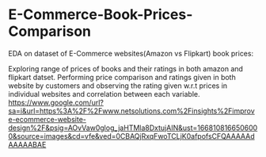 # E-Commerce-Book-Prices-Comparison

EDA on dataset of E-Commerce websites(Amazon vs Flipkart) book prices:

Exploring range of prices of books and their ratings in both amazon and flipkart datset. Performing price comparison and ratings given in both website by customers and observing the rating given w.r.t prices in individual websites and correlation between each variable.
https://www.google.com/url?sa=i&url=https%3A%2F%2Fwww.netsolutions.com%2Finsights%2Fimprove-ecommerce-website-design%2F&psig=AOvVaw0glog_jaHTMla8DxtujAIN&ust=1668108166506000&source=images&cd=vfe&ved=0CBAQjRxqFwoTCLjK0afpofsCFQAAAAAdAAAAABAE
